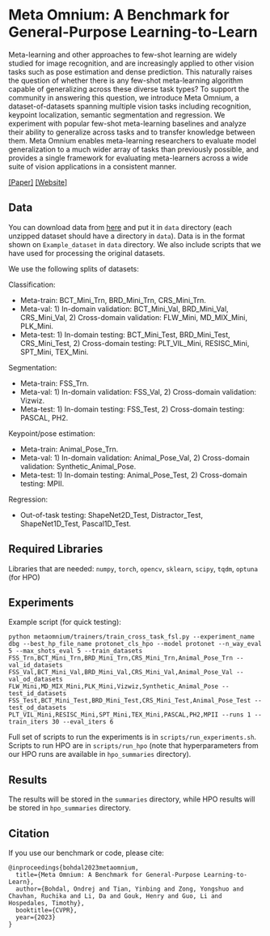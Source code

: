 # Meta Omnium: A Benchmark for General-Purpose Learning-to-Learn
Meta-learning and other approaches to few-shot learning are widely studied for image recognition, and are increasingly applied to other vision tasks such as pose estimation and dense prediction. This naturally raises the question of whether there is any few-shot meta-learning algorithm capable of generalizing across these diverse task types? To support the community in answering this question, we introduce Meta Omnium, a dataset-of-datasets spanning multiple vision tasks including recognition, keypoint localization, semantic segmentation and regression. We experiment with popular few-shot meta-learning baselines and analyze their ability to generalize across tasks and to transfer knowledge between them. Meta Omnium enables meta-learning researchers to evaluate model generalization to a much wider array of tasks than previously possible, and provides a single framework for evaluating meta-learners across a wide suite of vision applications in a consistent manner.

[[Paper]](https://arxiv.org/abs/2305.07625) [[Website]](https://edi-meta-learning.github.io/meta-omnium/)

## Data
You can download data from [here](https://drive.google.com/drive/folders/1NKb0uLJqmAauE9FY18T-qQ-T6k5LA_yt?usp=sharing) and put it in `data` directory (each unzipped dataset should have a directory in `data`).
Data is in the format shown on `Example_dataset` in `data` directory. We also include scripts that we have used for processing the original datasets.

We use the following splits of datasets:

Classification:
- Meta-train: BCT_Mini_Trn, BRD_Mini_Trn, CRS_Mini_Trn.
- Meta-val: 1) In-domain validation: BCT_Mini_Val, BRD_Mini_Val, CRS_Mini_Val, 2) Cross-domain validation: FLW_Mini, MD_MIX_Mini, PLK_Mini. 
- Meta-test: 1) In-domain testing: BCT_Mini_Test, BRD_Mini_Test, CRS_Mini_Test, 2) Cross-domain testing: PLT_VIL_Mini, RESISC_Mini, SPT_Mini, TEX_Mini.

Segmentation:
- Meta-train: FSS_Trn.
- Meta-val: 1) In-domain validation: FSS_Val, 2) Cross-domain validation: Vizwiz. 
- Meta-test: 1) In-domain testing: FSS_Test, 2) Cross-domain testing: PASCAL, PH2. 

Keypoint/pose estimation:
- Meta-train: Animal_Pose_Trn.
- Meta-val: 1) In-domain validation: Animal_Pose_Val, 2) Cross-domain validation: Synthetic_Animal_Pose.
- Meta-test: 1) In-domain testing: Animal_Pose_Test, 2) Cross-domain testing: MPII. 

Regression:
- Out-of-task testing: ShapeNet2D_Test, Distractor_Test, ShapeNet1D_Test, Pascal1D_Test.

## Required Libraries
Libraries that are needed: `numpy`, `torch`, `opencv`, `sklearn`, `scipy`, `tqdm`, `optuna` (for HPO)

## Experiments

Example script (for quick testing):

```
python metaomnium/trainers/train_cross_task_fsl.py --experiment_name dbg --best_hp_file_name protonet_cls_hpo --model protonet --n_way_eval 5 --max_shots_eval 5 --train_datasets FSS_Trn,BCT_Mini_Trn,BRD_Mini_Trn,CRS_Mini_Trn,Animal_Pose_Trn --val_id_datasets FSS_Val,BCT_Mini_Val,BRD_Mini_Val,CRS_Mini_Val,Animal_Pose_Val --val_od_datasets FLW_Mini,MD_MIX_Mini,PLK_Mini,Vizwiz,Synthetic_Animal_Pose --test_id_datasets FSS_Test,BCT_Mini_Test,BRD_Mini_Test,CRS_Mini_Test,Animal_Pose_Test --test_od_datasets PLT_VIL_Mini,RESISC_Mini,SPT_Mini,TEX_Mini,PASCAL,PH2,MPII --runs 1 --train_iters 30 --eval_iters 6
```

Full set of scripts to run the experiments is in `scripts/run_experiments.sh`. Scripts to run HPO are in `scripts/run_hpo` (note that hyperparameters from our HPO runs are available in `hpo_summaries` directory).

## Results
The results will be stored in the `summaries` directory, while HPO results will be stored in `hpo_summaries` directory.

## Citation
If you use our benchmark or code, please cite:
```
@inproceedings{bohdal2023metaomnium,
  title={Meta Omnium: A Benchmark for General-Purpose Learning-to-Learn},
  author={Bohdal, Ondrej and Tian, Yinbing and Zong, Yongshuo and Chavhan, Ruchika and Li, Da and Gouk, Henry and Guo, Li and Hospedales, Timothy},
  booktitle={CVPR},
  year={2023}
}
```

